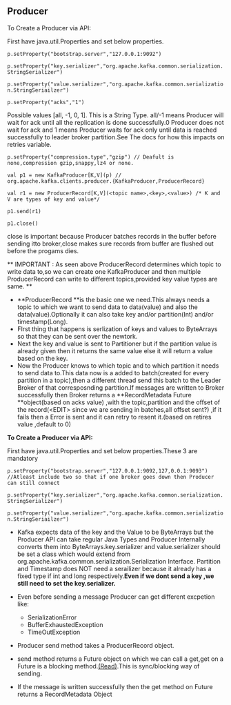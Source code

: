 ## Producer

To Create a Producer via API:

First have java.util.Properties and set below properties.

`p.setProperty("bootstrap.server","127.0.0.1:9092")`

`p.setProperty("key.serializer","org.apache.kafka.common.serialization.StringSerializer")`

`p.setProperty("value.serializer","org.apache.kafka.common.serialization.StringSeriailzer")`

`p.setProperty("acks","1")`

Possible values \[all, -1, 0, 1\]. This is a String Type. all/-1 means Producer will wait for ack until all the replication is done successfully.0 Producer does not wait for ack and 1 means Producer waits for ack only until data is reached successfully to leader broker partition.See The docs for how this impacts on retries variable.

`p.setProperty("compression.type","gzip") // Deafult is none,compression gzip,snappy,lz4 or none.`

`val p1 = new KafkaProducer[K,V](p) // org.apache.kafka.clients.producer.{KafkaProducer,ProducerRecord}`

`val r1 = new ProducerRecord[K,V](<topic name>,<key>,<value>) /* K and V are types of key and value*/`

`p1.send(r1)`

`p1.close()`

close is important because Producer batches records in the buffer before sending itto broker,close makes sure records from buffer are flushed out before the progams dies.

 ** IMPORTANT : As seen above ProducerRecord determines which topic to write data to,so we can create one KafkaProducer and then multiple ProducerRecord can write to different topics,provided key value types are same. **

* **ProducerRecord **is the basic one we need.This always needs a topic to which we want to send data to data\(value\) and also the data\(value\).Optionally it can also take key and/or partition\(Int\) and/or timestamp\(Long\).
* FIrst thing that happens is serlization of keys and values to ByteArrays so that they can be sent over the newtork.
* Next the key and value is sent to Partitioner but if the partition value is already given then it returns the same value else it will return a value based on the key.
* Now the Producer knows to which topic and to which partition it needs to send data to.This data now is a added to batch\(created for every partition in a topic\),then a different thread send this batch to the Leader Broker of that corresposnding partition.If messages are written to Broker successfully then Broker returns a **RecordMetadata Future **object\(based on acks value\) ,with the topic,partition and the offset of the record\(&lt;EDIT&gt; since we are sending in batches,all offset sent?\) ,if it fails then a Error is sent and it can retry to resent it.\(based on retires value ,default to 0\)

**To Create a Producer via API:**

First have java.util.Properties and set below properties.These 3 are mandatory

`p.setProperty("bootstrap.server","127.0.0.1:9092,127,0.0.1:9093") //Atleast include two so that if one broker goes down then Producer can still connect`

`p.setProperty("key.serializer","org.apache.kafka.common.serialization.StringSerializer")`

`p.setProperty("value.serializer","org.apache.kafka.common.serialization.StringSeriailzer")`

* Kafka expects data of the key and the Value to be ByteArrays but the Producer API can take regular Java Types and Producer Internally converts them into ByteArrays.key.serializer and value.serializer should be set a class which would extend from org.apache.kafka.common.serialization.Serialization Interface. Partition and Timestamp does NOT need a serailizer because it already has a fixed type if int and long respectively.**Even if we dont send a key ,we still need to set the key.serializer.**
* Even before sending a message Producer can get different excpetion like:

  * SerializationError 
  * BufferExhaustedException
  * TimeOutException

* Producer send method takes a ProducerRecord object.

* send method returns a Future object on which we can call a get,get on a Future is a blocking method.[\(Read\)](http://www.baeldung.com/java-future).This is sync/blocking way of sending.

* If the message is written successfully then the get method on Future returns a RecordMetadata Object



